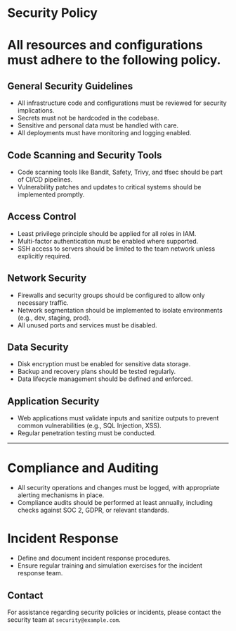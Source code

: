 # Security Policy
# All resources and configurations must adhere to the following policy.

## General Security Guidelines
- All infrastructure code and configurations must be reviewed for security implications.
- Secrets must not be hardcoded in the codebase.
- Sensitive and personal data must be handled with care.
- All deployments must have monitoring and logging enabled.

## Code Scanning and Security Tools
- Code scanning tools like Bandit, Safety, Trivy, and tfsec should be part of CI/CD pipelines.
- Vulnerability patches and updates to critical systems should be implemented promptly.

## Access Control
- Least privilege principle should be applied for all roles in IAM.
- Multi-factor authentication must be enabled where supported.
- SSH access to servers should be limited to the team network unless explicitly required.

## Network Security
- Firewalls and security groups should be configured to allow only necessary traffic.
- Network segmentation should be implemented to isolate environments (e.g., dev, staging, prod).
- All unused ports and services must be disabled.

## Data Security
- Disk encryption must be enabled for sensitive data storage.
- Backup and recovery plans should be tested regularly.
- Data lifecycle management should be defined and enforced.

## Application Security
- Web applications must validate inputs and sanitize outputs to prevent common vulnerabilities (e.g., SQL Injection, XSS).
- Regular penetration testing must be conducted.

---

# Compliance and Auditing
- All security operations and changes must be logged, with appropriate alerting mechanisms in place.
- Compliance audits should be performed at least annually, including checks against SOC 2, GDPR, or relevant standards.

# Incident Response
- Define and document incident response procedures.
- Ensure regular training and simulation exercises for the incident response team.

## Contact
For assistance regarding security policies or incidents, please contact the security team at `security@example.com`.
